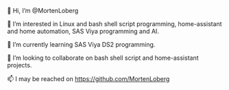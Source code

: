 👋 Hi, I’m @MortenLoberg

👀 I’m interested in Linux and bash shell script programming, home-assistant and home automation, SAS Viya programming and AI.

🌱 I’m currently learning SAS Viya DS2 programming.

💞️ I’m looking to collaborate on bash shell script and home-assistant projects.

📫 I may be reached on https://github.com/MortenLoberg


<!---
MortenLoberg/MortenLoberg is a ✨ special ✨ repository because its `README.md` (this file) appears on your GitHub profile.
You can click the Preview link to take a look at your changes.
--->
